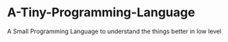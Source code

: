 # A-Tiny-Programming-Language
A Small Programming Language to understand the things better in low level

